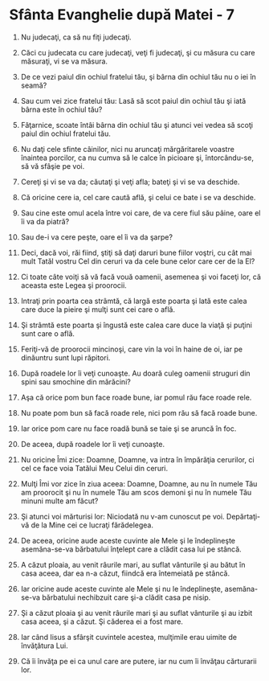 # Sf&#226;nta Evanghelie dup&#259; Matei - 7

1. Nu judecaţi, ca să nu fiţi judecaţi. 

2. Căci cu judecata cu care judecaţi, veţi fi judecaţi, şi cu măsura cu care măsuraţi, vi se va măsura. 

3. De ce vezi paiul din ochiul fratelui tău, şi bârna din ochiul tău nu o iei în seamă? 

4. Sau cum vei zice fratelui tău: Lasă să scot paiul din ochiul tău şi iată bârna este în ochiul tău? 

5. Făţarnice, scoate întâi bârna din ochiul tău şi atunci vei vedea să scoţi paiul din ochiul fratelui tău. 

6. Nu daţi cele sfinte câinilor, nici nu aruncaţi mărgăritarele voastre înaintea porcilor, ca nu cumva să le calce în picioare şi, întorcându-se, să vă sfâşie pe voi. 

7. Cereţi şi vi se va da; căutaţi şi veţi afla; bateţi şi vi se va deschide. 

8. Că oricine cere ia, cel care caută află, şi celui ce bate i se va deschide. 

9. Sau cine este omul acela între voi care, de va cere fiul său pâine, oare el îi va da piatră? 

10. Sau de-i va cere peşte, oare el îi va da şarpe? 

11. Deci, dacă voi, răi fiind, ştiţi să daţi daruri bune fiilor voştri, cu cât mai mult Tatăl vostru Cel din ceruri va da cele bune celor care cer de la El? 

12. Ci toate câte voiţi să vă facă vouă oamenii, asemenea şi voi faceţi lor, că aceasta este Legea şi proorocii. 

13. Intraţi prin poarta cea strâmtă, că largă este poarta şi lată este calea care duce la pieire şi mulţi sunt cei care o află. 

14. Şi strâmtă este poarta şi îngustă este calea care duce la viaţă şi puţini sunt care o află. 

15. Feriţi-vă de proorocii mincinoşi, care vin la voi în haine de oi, iar pe dinăuntru sunt lupi răpitori. 

16. După roadele lor îi veţi cunoaşte. Au doară culeg oamenii struguri din spini sau smochine din mărăcini? 

17. Aşa că orice pom bun face roade bune, iar pomul rău face roade rele. 

18. Nu poate pom bun să facă roade rele, nici pom rău să facă roade bune. 

19. Iar orice pom care nu face roadă bună se taie şi se aruncă în foc. 

20. De aceea, după roadele lor îi veţi cunoaşte. 

21. Nu oricine Îmi zice: Doamne, Doamne, va intra în împărăţia cerurilor, ci cel ce face voia Tatălui Meu Celui din ceruri. 

22. Mulţi Îmi vor zice în ziua aceea: Doamne, Doamne, au nu în numele Tău am proorocit şi nu în numele Tău am scos demoni şi nu în numele Tău minuni multe am făcut? 

23. Şi atunci voi mărturisi lor: Niciodată nu v-am cunoscut pe voi. Depărtaţi-vă de la Mine cei ce lucraţi fărădelegea. 

24. De aceea, oricine aude aceste cuvinte ale Mele şi le îndeplineşte asemăna-se-va bărbatului înţelept care a clădit casa lui pe stâncă. 

25. A căzut ploaia, au venit râurile mari, au suflat vânturile şi au bătut în casa aceea, dar ea n-a căzut, fiindcă era întemeiată pe stâncă. 

26. Iar oricine aude aceste cuvinte ale Mele şi nu le îndeplineşte, asemăna-se-va bărbatului nechibzuit care şi-a clădit casa pe nisip. 

27. Şi a căzut ploaia şi au venit râurile mari şi au suflat vânturile şi au izbit casa aceea, şi a căzut. Şi căderea ei a fost mare. 

28. Iar când Iisus a sfârşit cuvintele acestea, mulţimile erau uimite de învăţătura Lui. 

29. Că îi învăţa pe ei ca unul care are putere, iar nu cum îi învăţau cărturarii lor. 

